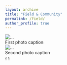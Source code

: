 ```yaml
---
layout: archive
title: "Field & Community"
permalink: /field/
author_profile: true
---
```


<div id="myCarousel" class="carousel slide" data-ride="carousel">
  <div class="carousel-inner">
    <div class="carousel-item active">
      <img src="/images/photo1.jpg" class="d-block w-100" alt="...">
      <div class="carousel-caption">First photo caption</div>
    </div>
    <div class="carousel-item">
      <img src="/images/photo2.jpg" class="d-block w-100" alt="...">
      <div class="carousel-caption">Second photo caption</div>
    </div>
  </div>
  <a class="carousel-control-prev" href="#myCarousel" role="button" data-slide="prev">‹</a>
  <a class="carousel-control-next" href="#myCarousel" role="button" data-slide="next">›</a>
</div>
